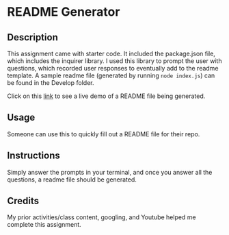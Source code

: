 # README Generator

## Description
This assignment came with starter code. It included the package.json file, which includes the inquirer library. I used this library to prompt the user with questions, which recorded user responses to eventually add to the readme template. A sample readme file (generated by running ```node index.js```) can be found in the Develop folder.

Click on this [link](https://drive.google.com/file/d/1x8seWrBIpIrmx3kLpH_2R85RVAaYyDX2/view) to see a live demo of a README file being generated.

## Usage 
Someone can use this to quickly fill out a README file for their repo.

## Instructions
Simply answer the prompts in your terminal, and once you answer all the questions, a readme file should be generated.

## Credits
My prior activities/class content, googling, and Youtube helped me complete this assignment.